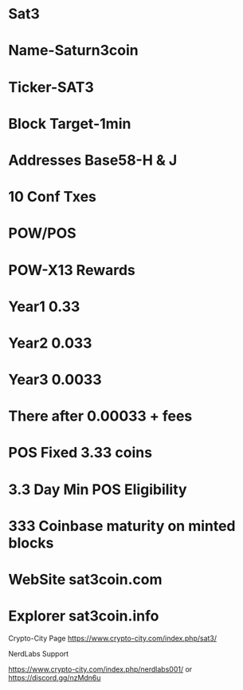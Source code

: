 # Sat3
# Name-Saturn3coin
# Ticker-SAT3
# Block Target-1min
# Addresses Base58-H & J
# 10 Conf Txes
# POW/POS
# POW-X13 Rewards
# Year1 0.33
# Year2 0.033
# Year3 0.0033
# There after 0.00033 + fees
# POS Fixed 3.33 coins
# 3.3 Day Min POS Eligibility
# 333 Coinbase maturity on minted blocks 
# WebSite sat3coin.com
# Explorer sat3coin.info

Crypto-City Page
https://www.crypto-city.com/index.php/sat3/

NerdLabs Support

https://www.crypto-city.com/index.php/nerdlabs001/
or
https://discord.gg/nzMdn6u
